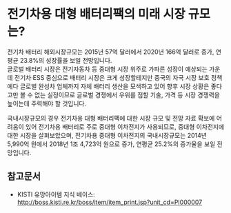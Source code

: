 # 전기차용 대형 배터리팩의 미래 시장 규모는?

전기차 배터리 해외시장규모는 2015년 57억 달러에서 2020년 166억 달러로 증가, 연평균 23.8%의 성장률을 보일 전망입니다.  
글로벌 배터리 시장은 전기자동차 등 중대형 시장 위주로 가파른 성장이 예상되는 가운데 전기차·ESS 중심으로 배터리 시장은 크게 성장할테지만 중국의 자국 시장 보호 정책에다 글로벌 완성차 업체까지 자체 배터리 생산을 모색하고 있어 향후 시장 상황은 좋다고만 볼 수 없는 실정이므로 글로벌 경쟁에서 우위를 점할 기술, 가격 등 시장 경쟁력을 높이는데 주력해야 할 것입니다.

국내시장규모의 경우 전기차용 대형 배터리팩에 대한 시장 규모 및 전망 자료 확보에 어려움이 있어 전기차용 배터리로 주로 중대형 이차전지가 사용되므로, 
중대형 이차전지에 대한 시장을 살펴보았으며, 전기차용 중대형 이차전지의 국내시장규모는 2014년 5,990억 원에서 2018년 1조 4,723억 원으로 증가, 연평균 25.2%의 증가율을 보일 전망입니다.


## 참고문서
- KISTI 유망아이템 지식 베이스: http://boss.kisti.re.kr/boss/item/item_print.jsp?unit_cd=PI000007